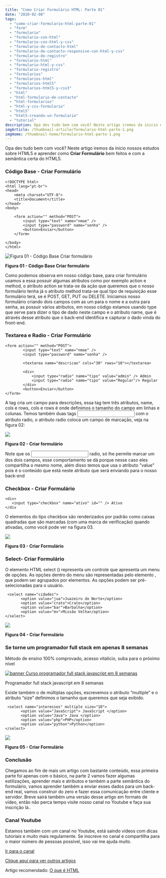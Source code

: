```yaml
---
title: "Como Criar Formulário HTML: Parte 01"
date: "2020-02-08"
tags: 
  - "como-criar-formulario-html-parte-01"
  - "form"
  - "formulario"
  - "formulario-con-html"
  - "formulario-con-html-y-css"
  - "formulario-de-contacto-html"
  - "formulario-de-contacto-responsive-con-html-y-css"
  - "formulario-de-registro"
  - "formulario-html"
  - "formulario-html-y-css"
  - "formulario-registro"
  - "formularios"
  - "formularios-html"
  - "formularios-html5"
  - "formularios-html5-y-css3"
  - "html"
  - "html-formulario-de-contacto"
  - "html-formularios"
  - "html-y-css-formulario"
  - "html5"
  - "html5-creando-un-formulario"
  - "tutorial"
description: Opa dev tudo bem com você? Neste artigo iremos da inicio nossos estudos sobre HTML5 e aprender como Criar Formulário bem feitos e com a semântica certa do HTML5.
imgArticle: /thumbnail-article/formulario-html-parte-1.png
imgHome: /thumbnail-home/formulario-html-parte-1.png
---
```


Opa dev tudo bem com você? Neste artigo iremos da inicio nossos estudos sobre HTML5 e aprender como **Criar Formulário** bem feitos e com a semântica certa do HTML5.

### Código Base - Criar Formulário

```
<!DOCTYPE html>
<html lang="pt-br">
<head>
    <meta charset="UTF-8">
    <title>Document</title>
</head>
<body>

    <form action="" method="POST">
        <input type="text" name="nmae" />
        <input type="password" name="senha" />
        <button>Enviar</button>
    </form>
    
</body>
</html>
```

![Figura 01 - Código Base Criar formulário](/uploads/2020/02/Figura-01-Código-Base-Criar-formulário.jpg)

**Figura 01 - Código Base Criar formulário**

Como podemos observa em nosso código base, para criar formulário usamos a essa possuir algumas atributos como por exemplo action e method, o atributo action se trata-se da ação que queremos que o nosso formulário tenha já o atributo method trata-se qual tipo de requisição esse formulário terá, se é POST, GET, PUT ou DELETE. Iniciamos nosso formulário criando dois campos com as um para o nome e a outra para senha, as possuir vários atributos, em nosso código estamos usando type que serve para dizer o tipo de dado neste campo e o atributo name, que é através desse atributo que o back-end identifica e capturar o dado vinda do front-end.

### Textarea e Radio - Criar Formulário

```
<form action="" method="POST">
        <input type="text" name="nmae" />
        <input type="password" name="senha" />

        <textarea name="descricao" cols="30" rows="10"></textarea>

        <div>
            <input type="radio" name="tipo" value="admin" /> Admin
            <input type="radio" name="tipo" value="Regular"/> Regular
        </div>
        <button>Enviar</button>
</form>
```

A tag cria um campo para descrições, essa tag tem três atributos, name, cols e rows, cols e rows é onde definimos o tamanho do campo em linhas e colunas. Temos também duas tags <input> com o atributo radio, o atributo radio coloca um campo de marcação, veja na figura 02:

![](/uploads/2020/02/Figura-02-Criar-formulário.jpg)

**Figura 02 - Criar formulário**

Note que os <input> radio, só lhe permite marcar um dos dois campos, esse comportamento se dá porque nesse caso eles compartilha o mesmo nome, além disso temos que usa o atributo "value" pois é o conteúdo que está neste atributo que será enviando para o nosso back-end

### Checkbox - Criar Formulário

```
<div>
   <input type="checkbox" name="ativo" id="" /> Ativo
</div
```

O elementos do tipo checkbox são renderizados por padrão como caixas quadradas que são marcadas (com uma marca de verificação) quando ativadas, como você pode ver na figura 03.

![](/uploads/2020/02/Figura-03-Criar-formulário.jpg)

**Figura 03 - Criar Formulário**

### Select- Criar Formulário

O elemento HTML select () representa um controle que apresenta um menu de opções. As opções dentro do menu são representadas pelo elemento , que podem ser agrupados por elementos. As opções podem ser pré-selecionadas para o usuário.

```
 <select name="cidades">
       <option value="jua">Juazeiro do Norte</option>
       <option value="crato">Crato</option>
       <option value="bar">Barbalha</option>
       <option value="mv">Missão Velha</option>
</select>
```

![](/uploads/2020/02/Figura-04-Criar-Formulário.jpg)

**Figura 04 - Criar Formulário**

### Se torne um programador full stack em apenas 8 semanas

Método de ensino 100% comprovado, acesso vitalicio, suba para o próximo nível

[![banner Curso programador full stack javascript em 8 semanas](/uploads/2020/01/banner-Curso-programador-full-stack-javascript-em-8-semanas.png)](/programador-fullstack-8-semanas)

Programador full stack javascript em 8 semanas

Existe também o de múltiplas opções, escrevemos o atributo “multiple” e o atributo “size” definimos o tamanho que queremos que seja exibido.

```
 <select name="interesses" multiple size="10">
       <option value="JavaScript"> JavaScript </option>
       <option value="Java"> Java </option>
       <option value="php">PHP</option>
       <option value="python">Python</option>
</select>
```

![](/uploads/2020/02/Figura-05-Criar-Formulário.jpg)

**Figura 05 - Criar Formulário**

### Conclusão

Chegamos ao fim de mais um artigo com bastante conteúdo, essa primeira parte foi apenas com o básico, na parte 2 vamos fazer algumas estilizações, aprender mais e atributos e também a parte semântica do formulário, vamos aprender também a enviar esses dados para um back-end real, vamos construir do zero e fazer essa comunicação entre cliente e servidor. Breve sairá também uma versão desse artigo em formato de vídeo, então não perca tempo visite nosso canal no Youtube e faça sua inscrição lá..

### Canal Youtube

Estamos também com um canal no Youtube, está saindo vídeos com dicas tutoriais e muito mais regulamente. Se inscreve no canal e compartilha para o maior número de pessoas possível, isso vai me ajuda muito.

[Ir para o canal](https://www.youtube.com/channel/UCZKLK7o6IVayeEjkkoWLwbQ?view_as=subscriber)

[Clique aqui para ver outros artigos](/instalando-nodejs-no-manjaro/)

Artigo recomendado: [O que é HTML](https://vidafullstack.com.br/html/o-que-e-html/)
